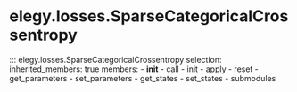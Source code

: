 
# elegy.losses.SparseCategoricalCrossentropy

::: elegy.losses.SparseCategoricalCrossentropy
    selection:
        inherited_members: true
        members:
            - __init__
            - call
            - init
            - apply
            - reset
            - get_parameters
            - set_parameters
            - get_states
            - set_states
            - submodules
        